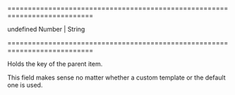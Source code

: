 <!--**
/*-------------------------------------------
    Auto-generated file. Do not modify.
-------------------------------------------

**-->
===========================================================================
<!--default-->undefined<!--/default-->
<!--type-->Number | String<!--/type-->
===========================================================================

<!--shortDescription-->
Holds the key of the parent item.
<!--/shortDescription-->

<!--fullDescription-->
This field makes sense no matter whether a custom template or the default one is used.
<!--/fullDescription-->